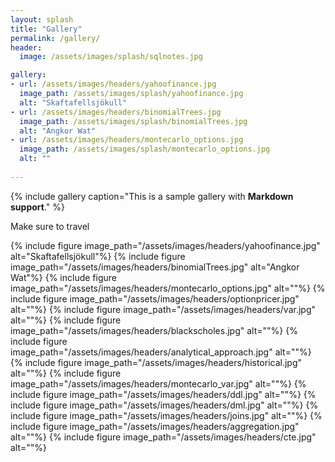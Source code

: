 ```yaml
---
layout: splash
title: "Gallery"
permalink: /gallery/
header:
  image: /assets/images/splash/sqlnotes.jpg

gallery:
- url: /assets/images/headers/yahoofinance.jpg
  image_path: /assets/images/splash/yahoofinance.jpg
  alt: "Skaftafellsjökull"
- url: /assets/images/headers/binomialTrees.jpg
  image_path: /assets/images/splash/binomialTrees.jpg
  alt: "Angkor Wat"
- url: /assets/images/headers/montecarlo_options.jpg
  image_path: /assets/images/splash/montecarlo_options.jpg
  alt: ""
    
---
```


{% include gallery caption="This is a sample gallery with **Markdown support**." %}

Make sure to travel


{% include figure image_path="/assets/images/headers/yahoofinance.jpg" alt="Skaftafellsjökull"%}
{% include figure image_path="/assets/images/headers/binomialTrees.jpg" alt="Angkor Wat"%}
{% include figure image_path="/assets/images/headers/montecarlo_options.jpg" alt=""%}
{% include figure image_path="/assets/images/headers/optionpricer.jpg" alt=""%}
{% include figure image_path="/assets/images/headers/var.jpg" alt=""%}
{% include figure image_path="/assets/images/headers/blackscholes.jpg" alt=""%}
{% include figure image_path="/assets/images/headers/analytical_approach.jpg" alt=""%}
{% include figure image_path="/assets/images/headers/historical.jpg" alt=""%}
{% include figure image_path="/assets/images/headers/montecarlo_var.jpg" alt=""%}
{% include figure image_path="/assets/images/headers/ddl.jpg" alt=""%}
{% include figure image_path="/assets/images/headers/dml.jpg" alt=""%}
{% include figure image_path="/assets/images/headers/joins.jpg" alt=""%}
{% include figure image_path="/assets/images/headers/aggregation.jpg" alt=""%}
{% include figure image_path="/assets/images/headers/cte.jpg" alt=""%}



